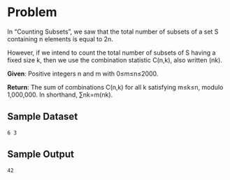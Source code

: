# Problem

In “Counting Subsets”, we saw that the total number of subsets of a set S containing n elements is equal to 2n.

However, if we intend to count the total number of subsets of S having a fixed size k, then we use the combination statistic C(n,k), also written (nk).

**Given**: Positive integers n and m with 0≤m≤n≤2000.

**Return**: The sum of combinations C(n,k) for all k satisfying m≤k≤n, modulo 1,000,000. In shorthand, ∑nk=m(nk).

## Sample Dataset

```
6 3
```

## Sample Output

```
42
```

